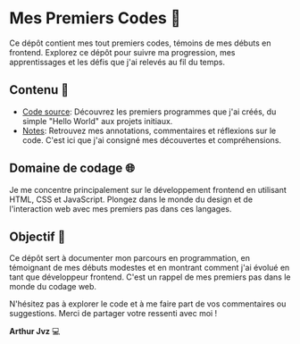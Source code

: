 # Mes Premiers Codes 🚀

Ce dépôt contient mes tout premiers codes, témoins de mes débuts en frontend. Explorez ce dépôt pour suivre ma progression, mes apprentissages et les défis que j'ai relevés au fil du temps.

## Contenu 📂

- [Code source](/code): Découvrez les premiers programmes que j'ai créés, du simple "Hello World" aux projets initiaux.
- [Notes](/notes): Retrouvez mes annotations, commentaires et réflexions sur le code. C'est ici que j'ai consigné mes découvertes et compréhensions.

## Domaine de codage 🌐

Je me concentre principalement sur le développement frontend en utilisant HTML, CSS et JavaScript. Plongez dans le monde du design et de l'interaction web avec mes premiers pas dans ces langages.

## Objectif 🎯

Ce dépôt sert à documenter mon parcours en programmation, en témoignant de mes débuts modestes et en montrant comment j'ai évolué en tant que développeur frontend. C'est un rappel de mes premiers pas dans le monde du codage web.

N'hésitez pas à explorer le code et à me faire part de vos commentaires ou suggestions. Merci de partager votre ressenti avec moi !

**Arthur Jvz** 💻
